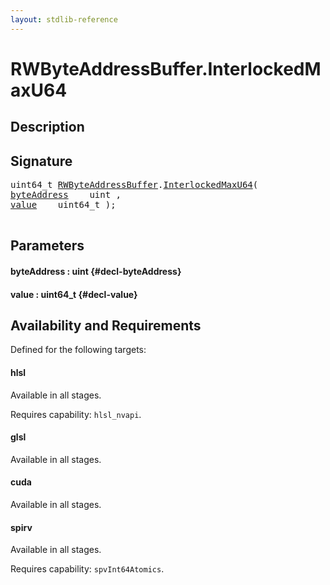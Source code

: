 ```yaml
---
layout: stdlib-reference
---
```


# RWByteAddressBuffer\.InterlockedMaxU64

## Description





## Signature 

<pre>
uint64_t <a href="/stdlib-reference/types/RWByteAddressBuffer/index" class="code_type">RWByteAddressBuffer</a>.<a href="/stdlib-reference/types/RWByteAddressBuffer/InterlockedMaxU64">InterlockedMaxU64</a>(
<a href="/stdlib-reference/types/RWByteAddressBuffer/InterlockedMaxU64#decl-byteAddress" class="code_param">byteAddress</a>    uint ,
<a href="/stdlib-reference/types/RWByteAddressBuffer/InterlockedMaxU64#decl-value" class="code_param">value</a>    uint64_t );

</pre>

## Parameters

#### byteAddress  : uint {#decl-byteAddress}
#### value  : uint64\_t {#decl-value}

## Availability and Requirements

Defined for the following targets:

#### hlsl
Available in all stages.

Requires capability: `hlsl_nvapi`.
#### glsl
Available in all stages.

#### cuda
Available in all stages.

#### spirv
Available in all stages.

Requires capability: `spvInt64Atomics`.


